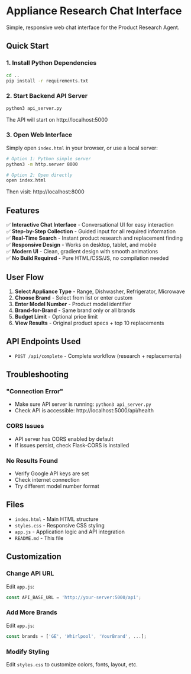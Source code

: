 # Appliance Research Chat Interface

Simple, responsive web chat interface for the Product Research Agent.

## Quick Start

### 1. Install Python Dependencies
```bash
cd ..
pip install -r requirements.txt
```

### 2. Start Backend API Server
```bash
python3 api_server.py
```

The API will start on http://localhost:5000

### 3. Open Web Interface
Simply open `index.html` in your browser, or use a local server:

```bash
# Option 1: Python simple server
python3 -m http.server 8000

# Option 2: Open directly
open index.html
```

Then visit: http://localhost:8000

## Features

✅ **Interactive Chat Interface** - Conversational UI for easy interaction  
✅ **Step-by-Step Collection** - Guided input for all required information  
✅ **Real-Time Search** - Instant product research and replacement finding  
✅ **Responsive Design** - Works on desktop, tablet, and mobile  
✅ **Modern UI** - Clean, gradient design with smooth animations  
✅ **No Build Required** - Pure HTML/CSS/JS, no compilation needed

## User Flow

1. **Select Appliance Type** - Range, Dishwasher, Refrigerator, Microwave
2. **Choose Brand** - Select from list or enter custom
3. **Enter Model Number** - Product model identifier
4. **Brand-for-Brand** - Same brand only or all brands
5. **Budget Limit** - Optional price limit
6. **View Results** - Original product specs + top 10 replacements

## API Endpoints Used

- `POST /api/complete` - Complete workflow (research + replacements)

## Troubleshooting

### "Connection Error"
- Make sure API server is running: `python3 api_server.py`
- Check API is accessible: http://localhost:5000/api/health

### CORS Issues
- API server has CORS enabled by default
- If issues persist, check Flask-CORS is installed

### No Results Found
- Verify Google API keys are set
- Check internet connection
- Try different model number format

## Files

- `index.html` - Main HTML structure
- `styles.css` - Responsive CSS styling
- `app.js` - Application logic and API integration
- `README.md` - This file

## Customization

### Change API URL
Edit `app.js`:
```javascript
const API_BASE_URL = 'http://your-server:5000/api';
```

### Add More Brands
Edit `app.js`:
```javascript
const brands = ['GE', 'Whirlpool', 'YourBrand', ...];
```

### Modify Styling
Edit `styles.css` to customize colors, fonts, layout, etc.
